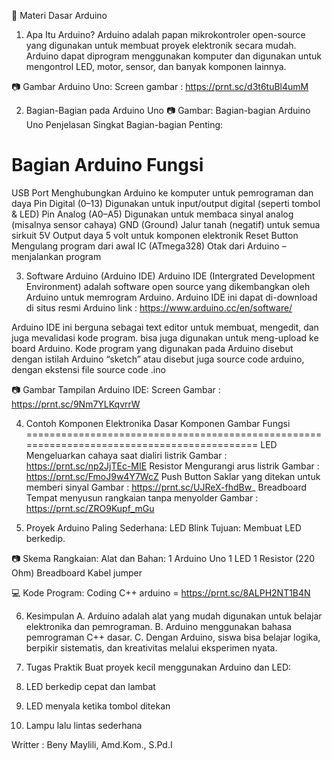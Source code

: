 📘 Materi Dasar Arduino
1. Apa Itu Arduino?
Arduino adalah papan mikrokontroler open-source yang digunakan untuk membuat proyek elektronik secara mudah. Arduino dapat diprogram menggunakan komputer dan digunakan untuk mengontrol LED, motor, sensor, dan banyak komponen lainnya.


📷 Gambar Arduino Uno:
Screen gambar : https://prnt.sc/d3t6tuBl4umM


2. Bagian-Bagian pada Arduino Uno
📷 Gambar: Bagian-bagian Arduino Uno
Penjelasan Singkat Bagian-bagian Penting:


Bagian Arduino	Fungsi
=========================================================================================
USB Port	                Menghubungkan Arduino ke komputer untuk pemrograman dan daya
Pin Digital (0–13)	      Digunakan untuk input/output digital (seperti tombol & LED)
Pin Analog (A0–A5)	      Digunakan untuk membaca sinyal analog (misalnya sensor cahaya)
GND (Ground)	            Jalur tanah (negatif) untuk semua sirkuit
5V	Output daya 5 volt    untuk komponen elektronik
Reset Button	            Mengulang program dari awal
IC (ATmega328)	          Otak dari Arduino – menjalankan program

3. Software Arduino (Arduino IDE)
Arduino IDE (Intergrated Development Environment) adalah software open source yang dikembangkan oleh Arduino untuk memrogram Arduino.  Arduino IDE ini dapat di-download di situs resmi Arduino link : https://www.arduino.cc/en/software/

Arduino IDE ini berguna sebagai text editor  untuk membuat,  mengedit, dan juga mevalidasi kode program. bisa juga digunakan untuk meng-upload ke board Arduino.  Kode program yang digunakan pada Arduino disebut dengan istilah Arduino “sketch”  atau disebut juga source code arduino, dengan ekstensi file source code .ino


📷 Gambar Tampilan Arduino IDE:
Screen Gambar : https://prnt.sc/9Nm7YLKqvrrW


4. Contoh Komponen Elektronika Dasar
Komponen	Gambar	Fungsi
===========================================================================================
LED	                    Mengeluarkan cahaya saat dialiri listrik     Gambar : https://prnt.sc/np2JjTEc-MIE
Resistor	              Mengurangi arus listrik                      Gambar : https://prnt.sc/FmoJ9w4Y7WcZ
Push Button	            Saklar yang ditekan untuk memberi sinyal     Gambar : https://prnt.sc/UJReX-fhdBw_
Breadboard	            Tempat menyusun rangkaian tanpa menyolder    Gambar : https://prnt.sc/ZRO9Kupf_mGu


5. Proyek Arduino Paling Sederhana: LED Blink
Tujuan: Membuat LED berkedip.

📷 Skema Rangkaian:
Alat dan Bahan:
1 Arduino Uno
1 LED
1 Resistor (220 Ohm)
Breadboard
Kabel jumper


💻 Kode Program:
Coding C++ arduino = https://prnt.sc/8ALPH2NT1B4N

6. Kesimpulan
A. Arduino adalah alat yang mudah digunakan untuk belajar elektronika dan pemrograman.
B. Arduino menggunakan bahasa pemrograman C++ dasar.
C. Dengan Arduino, siswa bisa belajar logika, berpikir sistematis, dan kreativitas melalui eksperimen nyata.


7. Tugas Praktik
Buat proyek kecil menggunakan Arduino dan LED:
1. LED berkedip cepat dan lambat
2. LED menyala ketika tombol ditekan
3. Lampu lalu lintas sederhana

Writter : Beny Maylili, Amd.Kom., S.Pd.I

